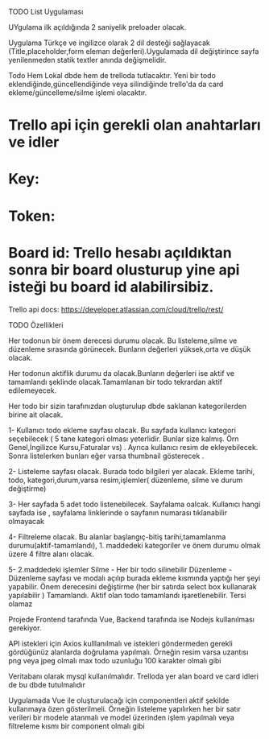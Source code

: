 TODO List Uygulaması

UYgulama ilk açıldığında 2 saniyelik preloader olacak.

Uygulama Türkçe ve ingilizce olarak 2 dil desteği sağlayacak (Title,placeholder,form eleman değerleri).Uygulamada dil değiştirince sayfa yenilenmeden statik textler anında değişmelidir.

Todo Hem Lokal dbde hem de trelloda tutlacaktır. Yeni bir todo eklendiğinde,güncellendiğinde veya silindiğinde trello'da da card ekleme/güncelleme/silme işlemi olacaktır.

# Trello api için gerekli olan anahtarları ve idler

# Key:

# Token:

# Board id: Trello hesabı açıldıktan sonra bir board olusturup yine api isteği bu board id alabilirsibiz.

Trello api docs: https://developer.atlassian.com/cloud/trello/rest/

TODO Özellikleri

Her todonun bir önem derecesi durumu olacak. Bu listeleme,silme ve düzenleme sırasında görünecek. Bunların değerleri yüksek,orta ve düşük olacak.

Her todonun aktiflik durumu da olacak.Bunların değerleri ise aktif ve tamamlandı şeklinde olacak.Tamamlanan bir todo tekrardan aktif edilemeyecek.

Her todo bir sizin tarafınızdan oluşturulup dbde saklanan kategorilerden birine ait olacak.

1- Kullanıcı todo ekleme sayfası olacak. Bu sayfada kullanıcı kategori seçebilecek ( 5 tane kategori olması yeterlidir. Bunlar size kalmış. Örn Genel,İngilizce Kursu,Faturalar vs) . Ayrıca kullanıcı resim de ekleyebilecek. Sonra listelerken bunları eğer varsa thumbnail gösterecek .

2- Listeleme sayfası olacak. Burada todo bilgileri yer alacak. Ekleme tarihi, todo, kategori,durum,varsa resim,işlemler( düzenleme, silme ve durum değiştirme)

3- Her sayfada 5 adet todo listenebilecek. Sayfalama oalcak. Kullanıcı hangi sayfada ise , sayfalama linklerinde o sayfanın numarası tıklanabilir olmayacak

4- Filtreleme olacak. Bu alanlar başlangıç-bitiş tarihi,tamamlanma durumu(aktif-tamamlandı), 1. maddedeki kategoriler ve önem durumu olmak üzere 4 filtre alanı olacak.

5- 2.maddedeki işlemler
Silme - Her bir todo silinebilir
Düzenleme - Düzenleme sayfası ve modalı açılıp burada ekleme kısmında yaptığı her şeyi yapabilir.
Önem derecesini değiştirme (her bir satırda select box kullanarak yapılabilir )
Tamamlandı. Aktif olan todo tamamlandı işaretlenebilir. Tersi olamaz

Projede Frontend tarafında Vue, Backend tarafında ise Nodejs kullanılması gerekiyor.

API istekleri için Axios kulllanılmalı ve istekleri göndermeden gerekli gördüğünüz alanlarda doğrulama yapılmalı. Örneğin resim varsa uzantısı png veya jpeg olmalı max todo uzunluğu 100 karakter olmalı gibi

Veritabanı olarak mysql kullanılmalıdır. Trelloda yer alan board ve card idleri de bu dbde tutulmalıdır

Uygulamada Vue ile oluşturulacağı için componentleri aktif şekilde kullanmaya özen gösterilmeli. Örneğin listeleme yapılırken her bir satır verileri bir modele atanmalı ve model üzerinden işlem yapılmalı veya filtreleme kısmı bir component olmalı gibi
